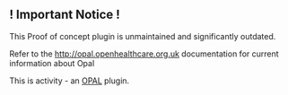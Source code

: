 ## ! Important Notice !

This Proof of concept plugin is unmaintained and significantly outdated.

Refer to the http://opal.openhealthcare.org.uk documentation for current information about Opal


This is activity - an [OPAL](https://github.com/openhealthcare/opal) plugin.
